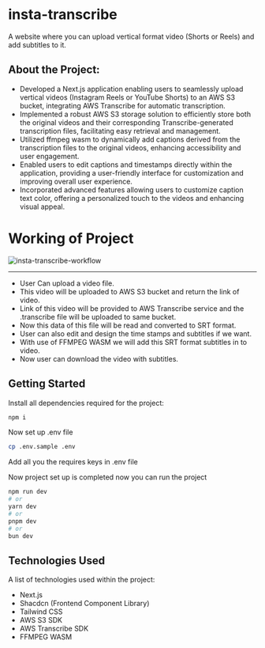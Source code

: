 # insta-transcribe
A website where you can upload vertical format video (Shorts or Reels) and add subtitles to it.

## About the Project:
* Developed a Next.js application enabling users to seamlessly upload vertical videos (Instagram Reels or YouTube Shorts) to an    AWS S3 bucket, integrating AWS Transcribe for automatic transcription.
* Implemented a robust AWS S3 storage solution to efficiently store both the original videos and their corresponding Transcribe-generated transcription files, facilitating easy retrieval and management.
* Utilized ffmpeg wasm to dynamically add captions derived from the transcription files to the original videos, enhancing accessibility and user engagement.
* Enabled users to edit captions and timestamps directly within the application, providing a user-friendly interface for customization and improving overall user experience.
* Incorporated advanced features allowing users to customize caption text color, offering a personalized touch to the videos and enhancing visual appeal.



# Working of Project
![insta-transcribe-workflow](https://github.com/akhil3110/Insta-Transcribe/assets/78949515/5040ace8-7eca-410b-85a0-5131326707bc)


***
* User Can upload a video file.
* This video will be uploaded to AWS S3 bucket and return the link of video.
* Link of this video will be provided to AWS Transcribe service and the .transcribe file will be uploaded to same bucket.
* Now this data of this file will be read and converted to SRT format.
* User can also edit and design the time stamps and subtitles if we want.
* With use of FFMPEG WASM we will add this SRT format subtitles in to video.
* Now user can download the video with subtitles.

## Getting Started

Install all dependencies required for the project:
```bash
npm i
```

Now set up .env file 
```bash
cp .env.sample .env
```

Add all you the requires keys in .env file 


Now project set up is completed now you can run the project
```bash
npm run dev
# or
yarn dev
# or
pnpm dev
# or
bun dev
```

## Technologies Used
A list of technologies used within the project:
* Next.js
* Shacdcn (Frontend Component Library)
* Tailwind CSS
* AWS S3 SDK
* AWS Transcribe SDK
* FFMPEG WASM
